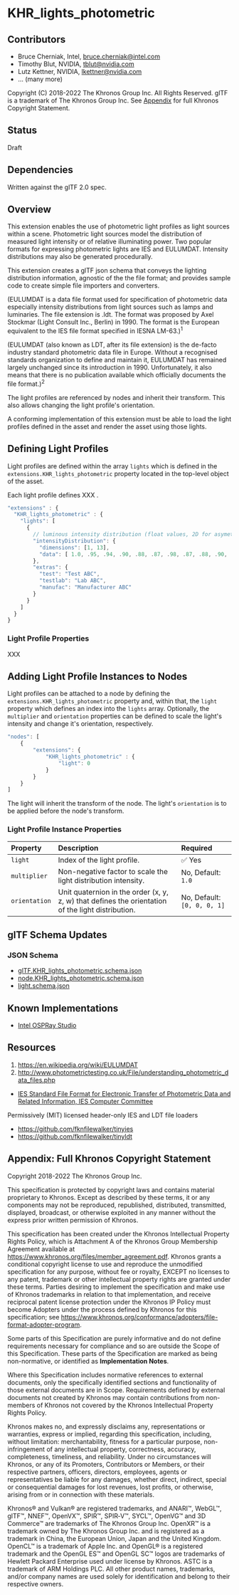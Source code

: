# KHR_lights_photometric

## Contributors

* Bruce Cherniak, Intel, bruce.cherniak@intel.com
* Timothy Blut, NVIDIA, tblut@nvidia.com
* Lutz Kettner, NVIDIA, lkettner@nvidia.com
* ... (many more)

Copyright (C) 2018-2022 The Khronos Group Inc. All Rights Reserved. glTF is a trademark of The Khronos Group Inc.
See [Appendix](#appendix-full-khronos-copyright-statement) for full Khronos Copyright Statement.

## Status

Draft
<!--TODO: Draft or Stable-->

## Dependencies

Written against the glTF 2.0 spec.

## Overview

This extension enables the use of photometric light profiles as light sources within a scene.  Photometric light sources model the distribution of measured light intensity or of relative illuminating power.  Two popular formats for expressing photometric lights are IES and EULUMDAT.  Intensity distributions may also be generated procedurally.

This extension creates a glTF json schema that conveys the lighting distribution information, agnostic of the the file format; and provides sample code to create simple file importers and converters.


(EULUMDAT is a data file format used for specification of photometric data especially intensity distributions from light sources such as lamps and luminaries. The file extension is .ldt. The format was proposed by Axel Stockmar (Light Consult Inc., Berlin) in 1990. The format is the European equivalent to the IES file format specified in IESNA LM-63.)<sup>1</sup>

(EULUMDAT (also known as LDT, after its file extension) is the de-facto industry standard photometric data file in Europe. Without a recognised standards organization to define and maintain it, EULUMDAT has remained largely unchanged since its introduction in 1990. Unfortunately, it also means that there is no publication available which officially documents the file format.)<sup>2</sup>


The light profiles are referenced by nodes and inherit their transform. This also allows changing the light profile's orientation.

A conforming implementation of this extension must be able to load the light profiles defined in the asset and render the asset using those lights.

## Defining Light Profiles

Light profiles are defined within the array `lights` which is defined in the `extensions.KHR_lights_photometric` property located in the top-level object of the asset.

Each light profile defines XXX <!--TODO: -->.

```javascript
"extensions" : {
  "KHR_lights_photometric" : {
    "lights": [
      {
        // luminous intensity distribution (float values, 2D for asymetric illumination, column-major)
        "intensityDistribution": {
          "dimensions": [1, 13],
          "data": [ 1.0, .95, .94, .90, .88, .87, .98, .87, .88, .90, .94, .95, 1.0 ]
        },
        "extras": {
          "test": "Test ABC",
          "testlab": "Lab ABC",
          "manufac": "Manufacturer ABC"
        }
      }
    ]
  }
}
```

### Light Profile Properties

XXX
<!--TODO: Draft or Stable-->

## Adding Light Profile Instances to Nodes

Light profiles can be attached to a node by defining the `extensions.KHR_lights_photometric` property and, within that, the `light` property which defines an index into the `lights` array. Optionally, the `multiplier` and `orientation` properties can be defined to scale the light's intensity and change it's orientation, respectively.

```javascript
"nodes": [
    {
        "extensions": {
            "KHR_lights_photometric" : {
                "light": 0
            }
        }
    }
]
```

The light will inherit the transform of the node. The light's `orientation` is to be applied before the node's transform.

### Light Profile Instance Properties

| Property | Description | Required |
|:---------|:------------|:---------|
| `light` | Index of the light profile. | :white_check_mark: Yes |
| `multiplier` | Non-negative factor to scale the light distribution intensity. | No, Default: `1.0` |
| `orientation` | Unit quaternion in the order (x, y, z, w) that defines the orientation of the light distribution. | No, Default: `[0, 0, 0, 1]` |

## glTF Schema Updates

### JSON Schema

* [glTF.KHR_lights_photometric.schema.json](schema/glTF.KHR_lights_photometric.schema.json)
* [node.KHR_lights_photometric.schema.json](schema/node.KHR_lights_photometric.schema.json)
* [light.schema.json](schema/light.schema.json)

## Known Implementations

* [Intel OSPRay Studio](https://www.ospray.org/ospray_studio/)

## Resources

1. https://en.wikipedia.org/wiki/EULUMDAT
2. http://www.photometrictesting.co.uk/File/understanding_photometric_data_files.php

* [IES Standard File Format for Electronic Transfer of Photometric Data and Related Information, IES Computer Committee](http://www.iesna.org)

Permissively (MIT) licensed header-only IES and LDT file loaders
* https://github.com/fknfilewalker/tinyies
* https://github.com/fknfilewalker/tinyldt


## Appendix: Full Khronos Copyright Statement

Copyright 2018-2022 The Khronos Group Inc.

This specification is protected by copyright laws and contains material proprietary
to Khronos. Except as described by these terms, it or any components
may not be reproduced, republished, distributed, transmitted, displayed, broadcast,
or otherwise exploited in any manner without the express prior written permission
of Khronos.

This specification has been created under the Khronos Intellectual Property Rights
Policy, which is Attachment A of the Khronos Group Membership Agreement available at
https://www.khronos.org/files/member_agreement.pdf. Khronos grants a conditional
copyright license to use and reproduce the unmodified specification for any purpose,
without fee or royalty, EXCEPT no licenses to any patent, trademark or other
intellectual property rights are granted under these terms. Parties desiring to
implement the specification and make use of Khronos trademarks in relation to that
implementation, and receive reciprocal patent license protection under the Khronos
IP Policy must become Adopters under the process defined by Khronos for this specification;
see https://www.khronos.org/conformance/adopters/file-format-adopter-program.

Some parts of this Specification are purely informative and do not define requirements
necessary for compliance and so are outside the Scope of this Specification. These
parts of the Specification are marked as being non-normative, or identified as
**Implementation Notes**.

Where this Specification includes normative references to external documents, only the
specifically identified sections and functionality of those external documents are in
Scope. Requirements defined by external documents not created by Khronos may contain
contributions from non-members of Khronos not covered by the Khronos Intellectual
Property Rights Policy.

Khronos makes no, and expressly disclaims any, representations or warranties,
express or implied, regarding this specification, including, without limitation:
merchantability, fitness for a particular purpose, non-infringement of any
intellectual property, correctness, accuracy, completeness, timeliness, and
reliability. Under no circumstances will Khronos, or any of its Promoters,
Contributors or Members, or their respective partners, officers, directors,
employees, agents or representatives be liable for any damages, whether direct,
indirect, special or consequential damages for lost revenues, lost profits, or
otherwise, arising from or in connection with these materials.

Khronos® and Vulkan® are registered trademarks, and ANARI™, WebGL™, glTF™, NNEF™, OpenVX™,
SPIR™, SPIR&#8209;V™, SYCL™, OpenVG™ and 3D Commerce™ are trademarks of The Khronos Group Inc.
OpenXR™ is a trademark owned by The Khronos Group Inc. and is registered as a trademark in
China, the European Union, Japan and the United Kingdom. OpenCL™ is a trademark of Apple Inc.
and OpenGL® is a registered trademark and the OpenGL ES™ and OpenGL SC™ logos are trademarks
of Hewlett Packard Enterprise used under license by Khronos. ASTC is a trademark of
ARM Holdings PLC. All other product names, trademarks, and/or company names are used solely
for identification and belong to their respective owners.
